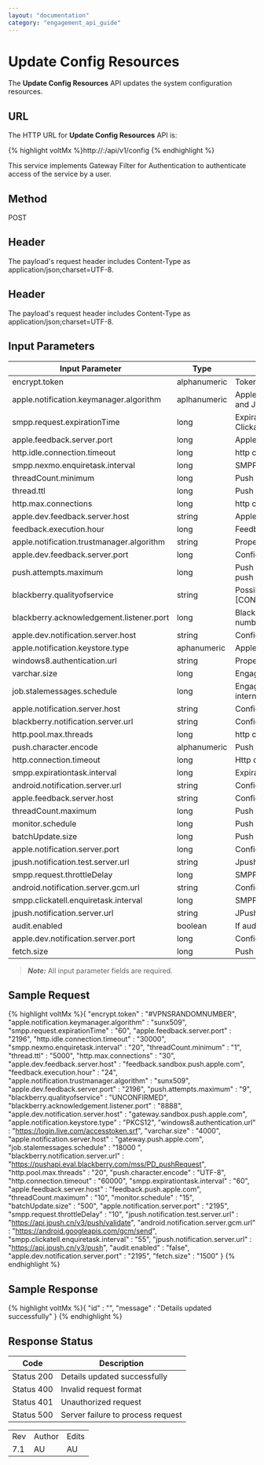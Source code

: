 ```yaml
---
layout: "documentation"
category: "engagement_api_guide"
---
```

                            


Update Config Resources
=======================

The **Update Config Resources** API updates the system configuration resources.

URL
---

The HTTP URL for **Update Config Resources** API is:

{% highlight voltMx %}http://<host>:<port>/api/v1/config
{% endhighlight %}

This service implements Gateway Filter for Authentication to authenticate access of the service by a user.

Method
------

POST

Header
------

The payload's request header includes Content-Type as application/json;charset=UTF-8.

Header
------

The payload's request header includes Content-Type as application/json;charset=UTF-8.

Input Parameters
----------------

  
| Input Parameter | Type | Description |
| --- | --- | --- |
| encrypt.token | alphanumeric | Token based user authentication |
| apple.notification.keymanager.algorithm | aplhanumeric | Apple cloud configuration Property enabled for Tomcat, Weblogic and JBoss servers |
| smpp.request.expirationTime | long | Expiration job frequency in minutes - one hour. Nexmo and Clickatell keep alive job frequency in seconds |
| apple.feedback.server.port | long | Apple cloud configuration. Feedback server port number |
| http.idle.connection.timeout | long | http client connection configuration |
| smpp.nexmo.enquiretask.interval | long | SMPP Configuration Nexmo keep alive job frequency in seconds |
| threadCount.minimum | long | Push message job thread pool properties |
| thread.ttl | long | Push message job thread pool properties |
| http.max.connections | long | http client connection configuration |
| apple.dev.feedback.server.host | string | Apple cloud configuration for Apple sandbox cloud connectivity |
| feedback.execution.hour | long | Feedback Job interval in hours |
| apple.notification.trustmanager.algorithm | string | Properties enabled for IBM WebSphere application server |
| apple.dev.feedback.server.port | long | Configured for Apple sandbox cloud connectivity |
| push.attempts.maximum | long | Push message job configuration properties. Defined maximum push message attempts |
| blackberry.qualityofservice | string | Possible values for black berry quality of service \[CONFIRMED,PREFERCONFIRMED,UNCONFIRMED,NOTSPECIFIED\] |
| blackberry.acknowledgement.listener.port | long | BlackBerry cloud configuration. Acknowledgement listener port number |
| apple.dev.notification.server.host | string | Configuration for Apple production cloud connectivity |
| apple.notification.keystore.type | aphanumeric | Apple cloud configuration |
| windows8.authentication.url | string | Property configured for Windows cloud connectivity |
| varchar.size | long | Engagement Services push configuration |
| job.stalemessages.schedule | long | Engagement Services push configuration Stale message job internal in seconds |
| apple.notification.server.host | string | Configuration for Apple production cloud connectivity |
| blackberry.notification.server.url | string | Configuration for BlackBerry cloud connectivity |
| http.pool.max.threads | long | http client connection configuration |
| push.character.encode | alphanumeric | Push message job configuration properties |
| http.connection.timeout | long | Http client connection configuration |
| smpp.expirationtask.interval | long | Expiration job frequency in minutes- one hour |
| android.notification.server.url | string | Configuration for Android C2DM cloud connectivity |
| apple.feedback.server.host | string | Configuration for Apple production cloud connectivity |
| threadCount.maximum | long | Push message job thread pool properties |
| monitor.schedule | long | Push Message Job interval in seconds |
| batchUpdate.size | long | Push Message Job configuration properties |
| apple.notification.server.port | long | Configured for Apple production cloud connectivity |
| jpush.notification.test.server.url | string | Jpush notification URL |
| smpp.request.throttleDelay | long | SMPP request throttle delay in seconds |
| android.notification.server.gcm.url | string | Configured for Android GCM cloud connectivity |
| smpp.clickatell.enquiretask.interval | long | SMPP Configuration Clickatell keep alive job frequency in seconds |
| jpush.notification.server.url | string | JPush notification URL |
| audit.enabled | boolean | If auditing for subscription is enabled or not |
| apple.dev.notification.server.port | long | Configured for Apple sandbox cloud connectivity |
| fetch.size | long | Push Message Job configuration properties |

> **_Note:_** All input parameter fields are required.

Sample Request
--------------

{% highlight voltMx %}{
  "encrypt.token" : "#VPNSRANDOMNUMBER",
  "apple.notification.keymanager.algorithm" : "sunx509",
  "smpp.request.expirationTime" : "60",
  "apple.feedback.server.port" : "2196",
  "http.idle.connection.timeout" : "30000",
  "smpp.nexmo.enquiretask.interval" : "20",
  "threadCount.minimum" : "1",
  "thread.ttl" : "5000",
  "http.max.connections" : "30",
  "apple.dev.feedback.server.host" : "feedback.sandbox.push.apple.com",
  "feedback.execution.hour" : "24",
  "apple.notification.trustmanager.algorithm" : "sunx509",
  "apple.dev.feedback.server.port" : "2196",
  "push.attempts.maximum" : "9",
  "blackberry.qualityofservice" : "UNCONFIRMED",
  "blackberry.acknowledgement.listener.port" : "8888",
  "apple.dev.notification.server.host" : "gateway.sandbox.push.apple.com",
  "apple.notification.keystore.type" : "PKCS12",
  "windows8.authentication.url" : "https://login.live.com/accesstoken.srf",
  "varchar.size" : "4000",
  "apple.notification.server.host" : "gateway.push.apple.com",
  "job.stalemessages.schedule" : "18000        ",
  "blackberry.notification.server.url" : "https://pushapi.eval.blackberry.com/mss/PD_pushRequest",
  "http.pool.max.threads" : "20",
  "push.character.encode" : "UTF-8",
  "http.connection.timeout" : "60000",
  "smpp.expirationtask.interval" : "60",
  "apple.feedback.server.host" : "feedback.push.apple.com",
  "threadCount.maximum" : "10",
  "monitor.schedule" : "15",
  "batchUpdate.size" : "500",
  "apple.notification.server.port" : "2195",
  "smpp.request.throttleDelay" : "10",
  "jpush.notification.test.server.url" : "https://api.jpush.cn/v3/push/validate",
  "android.notification.server.gcm.url" : "https://android.googleapis.com/gcm/send",
  "smpp.clickatell.enquiretask.interval" : "55",
  "jpush.notification.server.url" : "https://api.jpush.cn/v3/push",
  "audit.enabled" : "false",
  "apple.dev.notification.server.port" : "2195",
  "fetch.size" : "1500"
}
{% endhighlight %}

Sample Response
---------------

{% highlight voltMx %}{
  "id" : "",
  "message" : "Details updated successfully"
}
{% endhighlight %}

Response Status
---------------

  
| Code | Description |
| --- | --- |
| Status 200 | Details updated successfully |
| Status 400 | Invalid request format |
| Status 401 | Unauthorized request |
| Status 500 | Server failure to process request |

<table class="TableStyle-RevisionTable" cellspacing="0" style="margin-left: 0;margin-right: auto;mc-table-style: url('../Resources/TableStyles/RevisionTable.css');" data-mc-conditions="Default.HTML"><colgroup><col class="TableStyle-RevisionTable-Column-Column1"> <col class="TableStyle-RevisionTable-Column-Column1"> <col class="TableStyle-RevisionTable-Column-Column1"></colgroup><tbody><tr class="TableStyle-RevisionTable-Body-Body1"><td class="TableStyle-RevisionTable-BodyE-Column1-Body1">Rev</td><td class="TableStyle-RevisionTable-BodyE-Column1-Body1">Author</td><td class="TableStyle-RevisionTable-BodyD-Column1-Body1">Edits</td></tr><tr class="TableStyle-RevisionTable-Body-Body1"><td class="TableStyle-RevisionTable-BodyB-Column1-Body1">7.1</td><td class="TableStyle-RevisionTable-BodyB-Column1-Body1">AU</td><td class="TableStyle-RevisionTable-BodyA-Column1-Body1">AU</td></tr></tbody></table>
